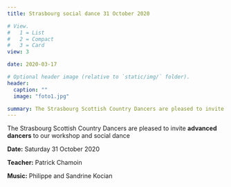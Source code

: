 ```yaml
---
title: Strasbourg social dance 31 October 2020

# View.
#   1 = List
#   2 = Compact
#   3 = Card
view: 3

date: 2020-03-17

# Optional header image (relative to `static/img/` folder).
header:
  caption: ""
  image: "foto1.jpg"

summary: The Strasbourg Scottish Country Dancers are pleased to invite you to a workshop and social dance on Saturday 14 March ​2020, with Raphaëlle Orgeret, at the Foyer St Arbogast, 10 rue des Merovingiens, 67200 STRASBOURG.  Music by Philippe and Sandrine Kocian.
---
```


The Strasbourg Scottish Country Dancers are pleased to invite **advanced dancers** to our workshop and social dance

**Date:** Saturday 31 October ​2020

**Teacher:** Patrick Chamoin

**Music:** Philippe and Sandrine Kocian

<!--
**Programme:** https://my.strathspey.org/dd/list/24684/ and [Download link](../../files/ball2020/Programme-Strasbourg_Day_School+Social_Dance_14-03-19.pdf)

**Location:** Foyer St Arbogast, 10 rue des Merovingiens, 67200 STRASBOURG ([detailed instructions on how to get to the venue](https://foyersaintarbogast.jimdofree.com/acc%C3%A8s/))

{{< load-leaflet >}}
{{< leaflet-simple mapHeight="500px" mapWidth="500px" mapLon="7.719407" mapLat="48.571977" markerLon="7.719407" markerLat="48.571977">}}

**Flyer:** [Download link](../../files/ball2020/Flyer-Strasbourg_Day_School+Social_Dance_14-03-19.pdf)


<!--
**Payment instructions:** [Download link](../../files/ball2020/Payment_instructions-Strasbourg_Day_School+Social_Dance_14-03-19.pdf)
-->

<!--
**Time table:**

* Hall open from 10am
* 10.30am-1.00pm: morning class
* 1.00pm-2.00pm lunch break (please bring your own lunch/drinks)
* 2.00pm-4.30pm: afternoon class
* The hall will remain open all day for anyone who wishes to stay
* Bar open from 6.00pm
* 6.30pm-7.30pm: buffet dinner
* 7.30pm-10.30pm: social dance

**Price:** €30 day school only or €50 day school and dinner/social dance.
 Payment in advance by bank transfer.


For payment instructions and registration please [contact us](/#contact) by 1 March 2020.
-->
